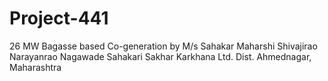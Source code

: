 # Project-441
26 MW Bagasse based Co-generation by M/s Sahakar Maharshi Shivajirao Narayanrao Nagawade Sahakari Sakhar Karkhana Ltd. Dist. Ahmednagar, Maharashtra
